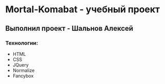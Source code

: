# Mortal-Komabat - учебный проект
## Выполнил проект - Шальнов Алексей
### Технологии:
- HTML
- CSS
- JQuery
- Normalize
- Fancybox
